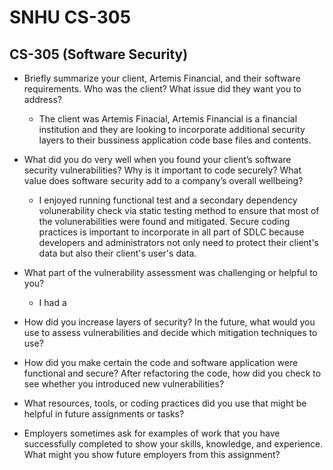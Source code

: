 
<h1>SNHU CS-305</h1>
<h2>CS-305 (Software Security)</h2>

- Briefly summarize your client, Artemis Financial, and their software requirements. Who was the client? What issue did they want you to address?

  - The client was Artemis Finacial, Artemis Financial is a financial institution and they are looking to incorporate additional security layers to their bussiness application code base files and contents. 

- What did you do very well when you found your client’s software security vulnerabilities? Why is it important to code securely? What value does software security add to a company’s overall wellbeing?

  - I enjoyed running functional test and a secondary dependency volunerability check via static testing method to ensure that most of the volunerabilities were found and mitigated. Secure coding practices is important to incorporate in all part of SDLC because developers and administrators not only need to protect their client's data but also their client's user's data.   

- What part of the vulnerability assessment was challenging or helpful to you?
  - I had a

- How did you increase layers of security? In the future, what would you use to assess vulnerabilities and decide which mitigation techniques to use?


- How did you make certain the code and software application were functional and secure? After refactoring the code, how did you check to see whether you introduced new vulnerabilities?


- What resources, tools, or coding practices did you use that might be helpful in future assignments or tasks?


- Employers sometimes ask for examples of work that you have successfully completed to show your skills, knowledge, and experience. What might you show future employers from this assignment?






